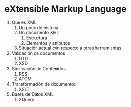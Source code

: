 # eXtensible Markup Language

1. Qué es XML
    1. Un poco de historia
    2. Un documento XML
        1. Estructura
        2. Elementos y atributos
    3. Situación actual con respecto a otras herramientas
2. Validación de documentos
    1. DTD
    2. XSD
3. Sindicación de Contenidos
    1. RSS
    2. ATOM
4. Transformación de documentos
    1. XSLT
5. Bases de Datos XML
    1. XQuery
